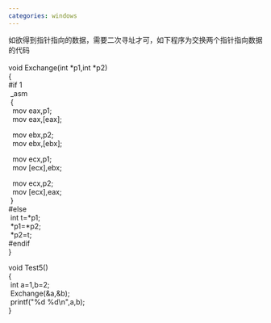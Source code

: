 ```yaml
---
categories: windows
---
```

<P>如欲得到指针指向的数据，需要二次寻址才可，如下程序为交换两个指针指向数据的代码<BR><BR>void Exchange(int *p1,int *p2)<BR>{<BR>#if 1<BR>&nbsp;_asm<BR>&nbsp;{<BR>&nbsp;&nbsp;mov eax,p1;<BR>&nbsp;&nbsp;mov eax,[eax];</P>
<P>&nbsp;&nbsp;mov ebx,p2;<BR>&nbsp;&nbsp;mov ebx,[ebx];</P>
<P>&nbsp;&nbsp;mov ecx,p1;<BR>&nbsp;&nbsp;mov [ecx],ebx;</P>
<P>&nbsp;&nbsp;mov ecx,p2;<BR>&nbsp;&nbsp;mov [ecx],eax;<BR>&nbsp;}<BR>#else<BR>&nbsp;int t=*p1;<BR>&nbsp;*p1=*p2;<BR>&nbsp;*p2=t;<BR>#endif<BR>}</P>
<P>void Test5()<BR>{<BR>&nbsp;int a=1,b=2;<BR>&nbsp;Exchange(&amp;a,&amp;b);<BR>&nbsp;printf("%d %d\n",a,b);<BR>}</P>
